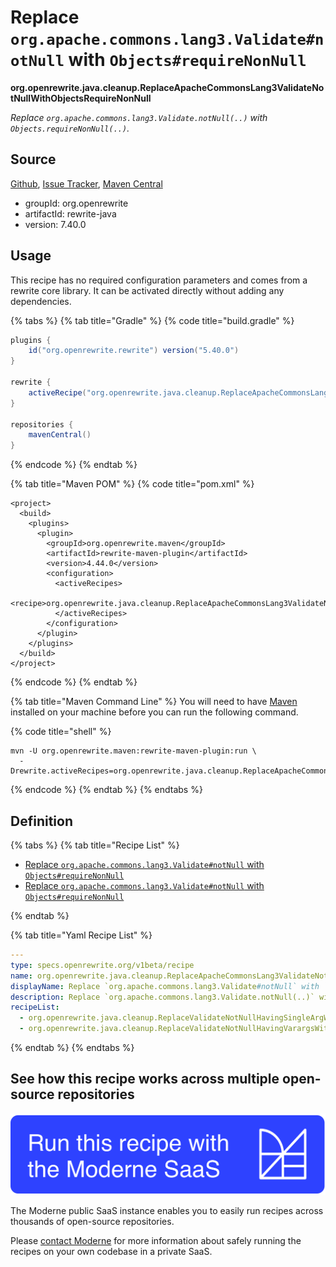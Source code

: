 # Replace `org.apache.commons.lang3.Validate#notNull` with `Objects#requireNonNull`

**org.openrewrite.java.cleanup.ReplaceApacheCommonsLang3ValidateNotNullWithObjectsRequireNonNull**

_Replace `org.apache.commons.lang3.Validate.notNull(..)` with `Objects.requireNonNull(..)`._

## Source

[Github](https://github.com/openrewrite/rewrite/blob/main/rewrite-java/src/main/resources/META-INF/rewrite/java-best-practices.yml), [Issue Tracker](https://github.com/openrewrite/rewrite/issues), [Maven Central](https://central.sonatype.com/artifact/org.openrewrite/rewrite-java/7.40.0/jar)

* groupId: org.openrewrite
* artifactId: rewrite-java
* version: 7.40.0


## Usage

This recipe has no required configuration parameters and comes from a rewrite core library. It can be activated directly without adding any dependencies.

{% tabs %}
{% tab title="Gradle" %}
{% code title="build.gradle" %}
```groovy
plugins {
    id("org.openrewrite.rewrite") version("5.40.0")
}

rewrite {
    activeRecipe("org.openrewrite.java.cleanup.ReplaceApacheCommonsLang3ValidateNotNullWithObjectsRequireNonNull")
}

repositories {
    mavenCentral()
}

```
{% endcode %}
{% endtab %}

{% tab title="Maven POM" %}
{% code title="pom.xml" %}
```markup
<project>
  <build>
    <plugins>
      <plugin>
        <groupId>org.openrewrite.maven</groupId>
        <artifactId>rewrite-maven-plugin</artifactId>
        <version>4.44.0</version>
        <configuration>
          <activeRecipes>
            <recipe>org.openrewrite.java.cleanup.ReplaceApacheCommonsLang3ValidateNotNullWithObjectsRequireNonNull</recipe>
          </activeRecipes>
        </configuration>
      </plugin>
    </plugins>
  </build>
</project>
```
{% endcode %}
{% endtab %}

{% tab title="Maven Command Line" %}
You will need to have [Maven](https://maven.apache.org/download.cgi) installed on your machine before you can run the following command.

{% code title="shell" %}
```shell
mvn -U org.openrewrite.maven:rewrite-maven-plugin:run \
  -Drewrite.activeRecipes=org.openrewrite.java.cleanup.ReplaceApacheCommonsLang3ValidateNotNullWithObjectsRequireNonNull
```
{% endcode %}
{% endtab %}
{% endtabs %}


## Definition

{% tabs %}
{% tab title="Recipe List" %}
* [Replace `org.apache.commons.lang3.Validate#notNull` with `Objects#requireNonNull`](../../java/cleanup/replacevalidatenotnullhavingsingleargwithobjectsrequirenonnull.md)
* [Replace `org.apache.commons.lang3.Validate#notNull` with `Objects#requireNonNull`](../../java/cleanup/replacevalidatenotnullhavingvarargswithobjectsrequirenonnull.md)

{% endtab %}

{% tab title="Yaml Recipe List" %}
```yaml
---
type: specs.openrewrite.org/v1beta/recipe
name: org.openrewrite.java.cleanup.ReplaceApacheCommonsLang3ValidateNotNullWithObjectsRequireNonNull
displayName: Replace `org.apache.commons.lang3.Validate#notNull` with `Objects#requireNonNull`
description: Replace `org.apache.commons.lang3.Validate.notNull(..)` with `Objects.requireNonNull(..)`.
recipeList:
  - org.openrewrite.java.cleanup.ReplaceValidateNotNullHavingSingleArgWithObjectsRequireNonNull
  - org.openrewrite.java.cleanup.ReplaceValidateNotNullHavingVarargsWithObjectsRequireNonNull

```
{% endtab %}
{% endtabs %}

## See how this recipe works across multiple open-source repositories

[![Moderne Link Image](/.gitbook/assets/ModerneRecipeButton.png)](https://public.moderne.io/recipes/org.openrewrite.java.cleanup.ReplaceApacheCommonsLang3ValidateNotNullWithObjectsRequireNonNull)

The Moderne public SaaS instance enables you to easily run recipes across thousands of open-source repositories.

Please [contact Moderne](https://moderne.io/product) for more information about safely running the recipes on your own codebase in a private SaaS.
